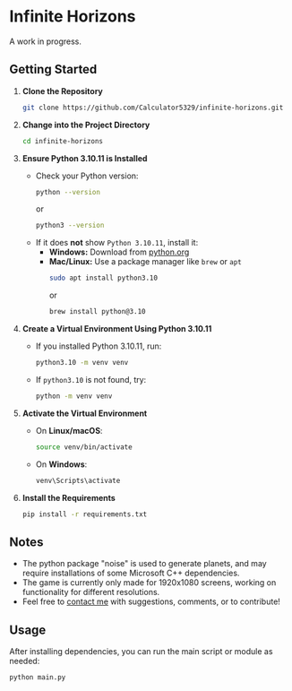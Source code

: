 # Infinite Horizons

A work in progress.

## Getting Started

1. **Clone the Repository**  
   ```bash
   git clone https://github.com/Calculator5329/infinite-horizons.git
   ```
   
2. **Change into the Project Directory**  
   ```bash
   cd infinite-horizons
   ```

3. **Ensure Python 3.10.11 is Installed**
   - Check your Python version:
     ```bash
     python --version
     ```
     or
     ```bash
     python3 --version
     ```
   - If it does **not** show `Python 3.10.11`, install it:
     - **Windows:** Download from [python.org](https://www.python.org/downloads/release/python-31011/)
     - **Mac/Linux:** Use a package manager like `brew` or `apt`
       ```bash
       sudo apt install python3.10
       ```
       or
       ```bash
       brew install python@3.10
       ```

4. **Create a Virtual Environment Using Python 3.10.11**
   - If you installed Python 3.10.11, run:
     ```bash
     python3.10 -m venv venv
     ```
   - If `python3.10` is not found, try:
     ```bash
     python -m venv venv
     ```

5. **Activate the Virtual Environment**  
   - On **Linux/macOS**:
     ```bash
     source venv/bin/activate
     ```
   - On **Windows**:
     ```bash
     venv\Scripts\activate
     ```

6. **Install the Requirements**  
   ```bash
   pip install -r requirements.txt
   ```
## Notes
- The python package "noise" is used to generate planets, and may require installations of some Microsoft C++ dependencies.
- The game is currently only made for 1920x1080 screens, working on functionality for different resolutions.
- Feel free to [contact me](mailto:ethangates5329@gmail.com) with suggestions, comments, or to contribute!


## Usage

After installing dependencies, you can run the main script or module as needed:
```bash
python main.py
```
